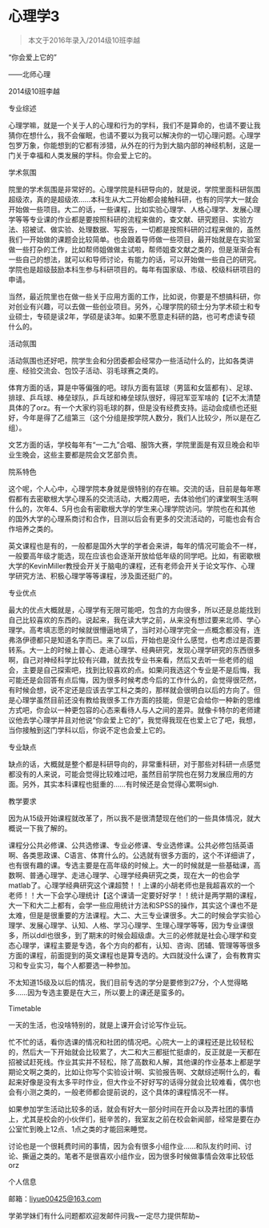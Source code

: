
# 心理学3  

> 本文于2016年录入/2014级10班李越  

“你会爱上它的”

——北师心理

2014级10班李越

专业综述

心理学嘛，就是一个关于人的心理和行为的学科，我们不是算命的，也请不要让我猜你在想什么，我不会催眠，也请不要以为我可以解决你的一切心理问题。心理学包罗万象，你能想到的它都有涉猎，从外在的行为到大脑内部的神经机制，这是一门关于幸福和人类发展的学科。你会爱上它的。

学术氛围

院里的学术氛围是非常好的。心理学院是科研导向的，就是说，学院里面科研氛围超级浓，真的是超级浓……本科生从大二开始都会接触科研，也有的同学大一就会开始做一些项目。大二的话，一些课程，比如实验心理学、人格心理学、发展心理学等等专业课的作业都是要按照科研的流程来做的，查文献、研究题目、实验方法、招被试、做实验、处理数据、写报告，一切都是按照科研的过程来做的，虽然我们一开始做的课题会比较简单。也会跟着导师做一些项目，最开始就是在实验室做一些打杂的工作，比如帮师姐做做主试啦，帮师姐查文献之类的，但是渐渐会有一些自己的想法，就可以和导师讨论，有能力的话，可以开始做一些自己的研究。学院也是超级鼓励本科生参与科研项目的。每年有国家级、市级、校级科研项目的申请。

当然，最近院里也在做一些关于应用方面的工作，比如说，你要是不想搞科研，你对创业有兴趣，可以去做一些创业项目。另外，心理学院的硕士分为学术硕士和专业硕士，专硕是读2年，学硕是读3年。如果不愿意走科研的路，也可考虑读专硕什么的。

活动氛围

活动氛围也还好吧，院学生会和分团委都会经常办一些活动什么的，比如各类讲座、经验交流会、包饺子活动、羽毛球赛之类的。

体育方面的话，算是中等偏强的吧。球队方面有篮球（男篮和女篮都有）、足球、排球、乒乓球、棒垒球队，乒乓球和棒垒球队很好，得冠军亚军啥的【记不太清楚具体的了orz。有一个大家约羽毛球的群，但是没有经费支持。运动会成绩也还挺好，今年是得了乙组第三（这个分组是按学院人数分，我们人比较少，所以是在乙组）。

文艺方面的话，学校每年有“一二九”合唱、服饰大赛，学院里面是有双旦晚会和毕业生晚会，这些主要都是院会文艺部负责。

院系特色

这个呢，个人心中，心理学院本身就是很特别的存在嘛。交流的话，目前是每年寒假都有去密歇根大学心理系的交流活动，大概2周吧，去体验他们的课堂啊生活啊什么的，次年4、5月也会有密歇根大学的学生来心理学院访问。学院也在和其他的国外大学的心理系商讨和合作，目测以后会有更多的交流活动的，可能也会有合作培养之类的。

英文课程也是有的，一般都是国外大学的学者会来讲，每年的情况可能会不一样，一般要高年级才能选，现在应该也会逐渐开放给低年级的同学吧。比如，有密歇根大学的KevinMiller教授会开关于脑电的课程，还有老师会开关于论文写作、心理学研究方法、积极心理学等等课程，涉及面还挺广的。

专业优点

最大的优点大概就是，心理学有无限可能吧，包含的方向很多，所以还是总能找到自己比较喜欢的东西的。说起来，我在读大学之前，从来没有想过要来北师、学心理学。高考填志愿的时候就很懵逼地填了，当时对心理学完全一点概念都没有，连弗洛伊德都只是知道名字而已。来了以后，开始也是没什么感觉，也考虑过是否要转系。大一上的时候上普心、走进心理学、经典研究，发现心理学研究的东西很多啊，自己对神经科学比较有兴趣，就去找专业书来看，然后又去听一些老师的组会，主要是自己探索吧，找到比较喜欢的点。如果问我选这个专业是不是后悔，我可能还是会回答有点后悔，因为很多时候考虑今后的工作什么的，会觉得很茫然，有时候会想，说不定还是应该去学工科之类的，那样就会很明白以后的方向了。但是心理学虽然目前还没有教给我很多工作方面的技能，但是它会给你一种新的思维方式吧，你会以一种更包容的心态来看待人与人之间的差异。就像卡特尔的老师建议他去学心理学并且对他说“你会爱上它的”，我觉得我现在也爱上它了吧，我想，当你接触到这门学科以后，你说不定也会爱上它的。

专业缺点

缺点的话，大概就是整个都是科研导向的，非常重科研，对于那些对科研一点感觉都没有的人来说，可能会觉得比较难过吧，虽然目前学院也在努力发展应用的方面。另外，其实本科课程也挺重的……有时候还是会觉得心累啊sigh.

教学要求

因为从15级开始课程就改革了，所以我不是很清楚现在他们的一些具体情况，就大概说一下我了解的。

课程分公共必修课、公共选修课、专业必修课、专业选修课。公共必修包括英语啊、各类思政课、C语言、体育什么的。公选就有很多方面的，这个不详细讲了，也有很有趣的课。专选主要是在高年级的时候上。大一的时候就是一些基础课，高数啊、普通心理学、走进心理学、心理学经典研究之类，现在大一的也会学matlab了。心理学经典研究这个课超赞！！上课的小胡老师也是我超喜欢的一个老师！！大一下会学心理统计【这个课请一定要好好学！！统计是两学期的课程，大一下和大二上都有，会学一些应用统计方法和SPSS的操作，其实这个课也不是太难，但是是很重要的方法课程。大二、大三专业课很多。大二的时候会学实验心理学、发展心理学、认知、人格、学习心理学、生理心理学等等，因为专业课很多，所以ddl也很多，到了期末的时候会超级虐。大三的必修就是社会心理学和变态心理学，课程主要是专选，各个方向的都有，认知、咨询、团辅、管理等等很多方面的课程，前面提到的英文课程也是算专选的。大四就没什么课了，会有教育实习和专业实习，每个人都要选一种参加。

不太知道15级及以后的情况，我们目前专选的学分是要修到27分，个人觉得略多……因为专选主要是在大三，所以要上的课还是蛮多的。

Timetable

一天的生活，也没啥特别的，就是上课开会讨论写作业玩。

忙不忙的话，看你选课的情况和社团的情况吧。心院大一上的课程还是比较轻松的，然后大一下开始就会比较累了，大二和大三都挺忙挺虐的，反正就是一天都在招被试赶死线。作业其实并不轻松，除了高数和人解，其他课的作业基本上都是学期论文啊之类的，比如让你写个实验设计啊、实验报告啊、文献综述啊什么的，看起来好像是没有太多平时作业，但大作业不好好写的话得分就会比较难看，偶尔也会有小测之类的，一般老师都会提前说的，这个具体的课程情况不一样。

如果参加学生活动比较多的话，就会有好大一部分时间在开会以及弄社团的事情上，尤其是校会的小伙伴们，挺辛苦的，我室友之前在校会新闻部，经常是要在办公室忙到晚上12点、1点之类的才能回来睡觉。

讨论也是一个很耗费时间的事情，因为会有很多小组作业……和队友约时间、讨论、撕逼之类的。笔者不是很喜欢小组作业，因为很多时候做事情会效率比较低orz

个人信息

邮箱：[liyue00425@163.com][0]

学弟学妹们有什么问题都欢迎发邮件问我~一定尽力提供帮助~

[0]:mailto:liyue00425@163.com
